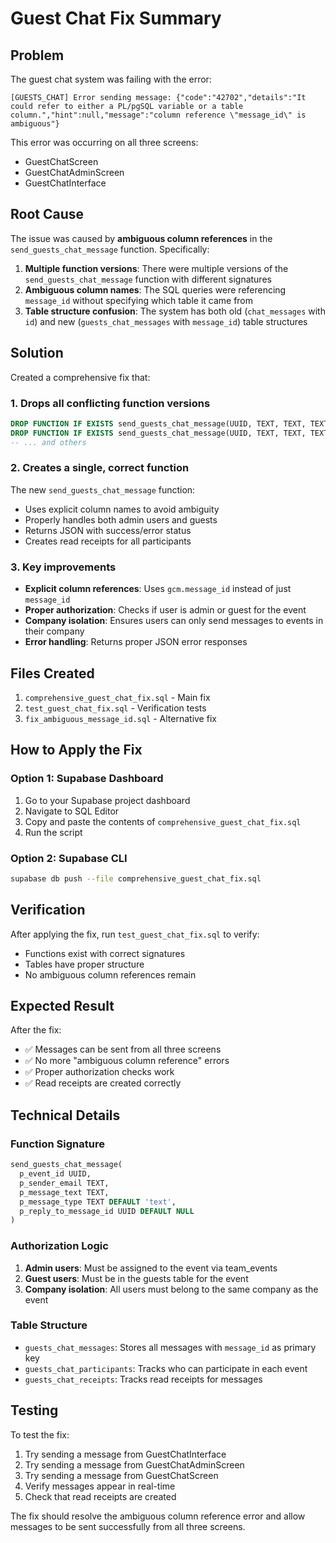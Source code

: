 # Guest Chat Fix Summary

## Problem
The guest chat system was failing with the error:
```
[GUESTS_CHAT] Error sending message: {"code":"42702","details":"It could refer to either a PL/pgSQL variable or a table column.","hint":null,"message":"column reference \"message_id\" is ambiguous"}
```

This error was occurring on all three screens:
- GuestChatScreen
- GuestChatAdminScreen  
- GuestChatInterface

## Root Cause
The issue was caused by **ambiguous column references** in the `send_guests_chat_message` function. Specifically:

1. **Multiple function versions**: There were multiple versions of the `send_guests_chat_message` function with different signatures
2. **Ambiguous column names**: The SQL queries were referencing `message_id` without specifying which table it came from
3. **Table structure confusion**: The system has both old (`chat_messages` with `id`) and new (`guests_chat_messages` with `message_id`) table structures

## Solution
Created a comprehensive fix that:

### 1. **Drops all conflicting function versions**
```sql
DROP FUNCTION IF EXISTS send_guests_chat_message(UUID, TEXT, TEXT, TEXT);
DROP FUNCTION IF EXISTS send_guests_chat_message(UUID, TEXT, TEXT, TEXT, UUID);
-- ... and others
```

### 2. **Creates a single, correct function**
The new `send_guests_chat_message` function:
- Uses explicit column names to avoid ambiguity
- Properly handles both admin users and guests
- Returns JSON with success/error status
- Creates read receipts for all participants

### 3. **Key improvements**
- **Explicit column references**: Uses `gcm.message_id` instead of just `message_id`
- **Proper authorization**: Checks if user is admin or guest for the event
- **Company isolation**: Ensures users can only send messages to events in their company
- **Error handling**: Returns proper JSON error responses

## Files Created
1. `comprehensive_guest_chat_fix.sql` - Main fix
2. `test_guest_chat_fix.sql` - Verification tests
3. `fix_ambiguous_message_id.sql` - Alternative fix

## How to Apply the Fix

### Option 1: Supabase Dashboard
1. Go to your Supabase project dashboard
2. Navigate to SQL Editor
3. Copy and paste the contents of `comprehensive_guest_chat_fix.sql`
4. Run the script

### Option 2: Supabase CLI
```bash
supabase db push --file comprehensive_guest_chat_fix.sql
```

## Verification
After applying the fix, run `test_guest_chat_fix.sql` to verify:
- Functions exist with correct signatures
- Tables have proper structure
- No ambiguous column references remain

## Expected Result
After the fix:
- ✅ Messages can be sent from all three screens
- ✅ No more "ambiguous column reference" errors
- ✅ Proper authorization checks work
- ✅ Read receipts are created correctly

## Technical Details

### Function Signature
```sql
send_guests_chat_message(
  p_event_id UUID,
  p_sender_email TEXT,
  p_message_text TEXT,
  p_message_type TEXT DEFAULT 'text',
  p_reply_to_message_id UUID DEFAULT NULL
)
```

### Authorization Logic
1. **Admin users**: Must be assigned to the event via team_events
2. **Guest users**: Must be in the guests table for the event
3. **Company isolation**: All users must belong to the same company as the event

### Table Structure
- `guests_chat_messages`: Stores all messages with `message_id` as primary key
- `guests_chat_participants`: Tracks who can participate in each event
- `guests_chat_receipts`: Tracks read receipts for messages

## Testing
To test the fix:
1. Try sending a message from GuestChatInterface
2. Try sending a message from GuestChatAdminScreen  
3. Try sending a message from GuestChatScreen
4. Verify messages appear in real-time
5. Check that read receipts are created

The fix should resolve the ambiguous column reference error and allow messages to be sent successfully from all three screens. 